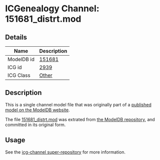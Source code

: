 # ICGenealogy Channel: 151681\_distrt.mod

## Details

Name | Description
---- | -----------
ModelDB id | [151681](http://senselab.med.yale.edu/ModelDB/ShowModel.cshtml?model=151681)
ICG id | [2939](http://icg.neurotheory.ox.ac.uk/channels/other/2939)
ICG Class | [Other](http://icg.neurotheory.ox.ac.uk/channels/other)

## Description

This is a single channel model file that was originally part of a [published model on the ModelDB website](http://senselab.med.yale.edu/mModelDB/ShowModel.cshtml?model=151681).

The file [151681\_distrt.mod](151681_distrt.mod) was extrated from [the ModelDB repository](http://senselab.med.yale.edu/ModelDB/ShowModel.cshtml?model=151681), and committed in its original form.

## Usage

See the [icg-channel super-repository](https://github.com/icgenealogy/icg-channels) for more information.